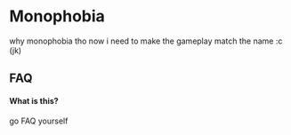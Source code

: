 
# Monophobia

why monophobia tho now i need to make the gameplay match the name :c (jk)


## FAQ

#### What is this?

go FAQ yourself



